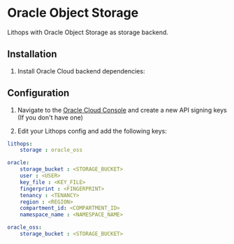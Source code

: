 # Oracle Object Storage

Lithops with Oracle Object Storage as storage backend.

## Installation

1. Install Oracle Cloud backend dependencies:

## Configuration

1. Navigate to the [Oracle Cloud Console](https://console.oraclecloud.com/) and create a new API signing keys (If you don't have one)

2. Edit your Lithops config and add the following keys:

```yaml
lithops:
    storage : oracle_oss

oracle:
    storage_bucket : <STORAGE_BUCKET>
    user : <USER>
    key_file : <KEY_FILE>
    fingerprint : <FINGERPRINT>
    tenancy : <TENANCY>
    region : <REGION>
    compartment_id: <COMPARTMENT_ID>
    namespace_name : <NAMESPACE_NAME>

oracle_oss:
    storage_bucket : <STORAGE_BUCKET>

```

